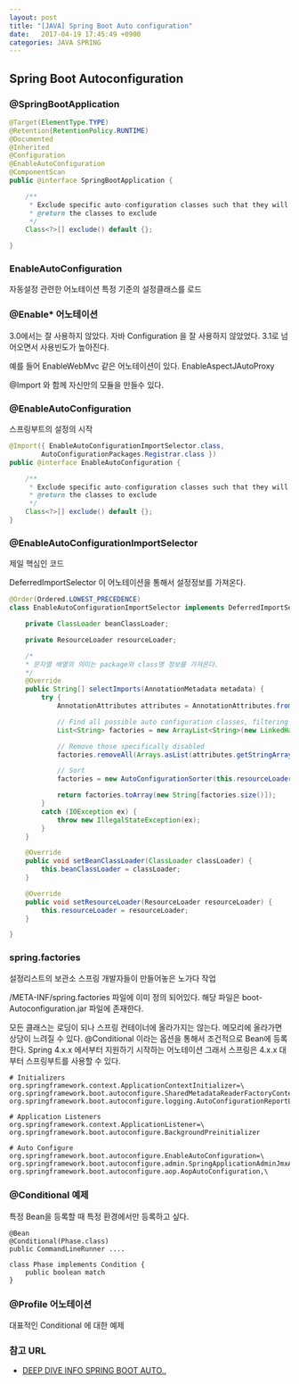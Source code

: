 ```yaml
---
layout: post
title: "[JAVA] Spring Boot Auto configuration"
date:   2017-04-19 17:45:49 +0900
categories: JAVA SPRING 
---
```


## Spring Boot Autoconfiguration

### @SpringBootApplication
~~~java
@Target(ElementType.TYPE)
@Retention(RetentionPolicy.RUNTIME)
@Documented
@Inherited
@Configuration
@EnableAutoConfiguration
@ComponentScan
public @interface SpringBootApplication {

	/**
	 * Exclude specific auto-configuration classes such that they will never be applied.
	 * @return the classes to exclude
	 */
	Class<?>[] exclude() default {};

}
~~~

### EnableAutoConfiguration
자동설정 관련한 어노테이션
특정 기준의 설정클래스를 로드

### @Enable* 어노테이션
3.0에서는 잘 사용하지 않았다.
자바 Configuration 을 잘 사용하지 않았었다.
3.1로 넘어오면서 사용빈도가 높아진다.

예를 들어 EnableWebMvc 같은 어노테이션이 있다.
EnableAspectJAutoProxy

@Import 와 함께 자신만의 모듈을 만들수 있다.

### @EnableAutoConfiguration

스프링부트의 설정의 시작

~~~java
@Import({ EnableAutoConfigurationImportSelector.class,
		AutoConfigurationPackages.Registrar.class })
public @interface EnableAutoConfiguration {

	/**
	 * Exclude specific auto-configuration classes such that they will never be applied.
	 * @return the classes to exclude
	 */
	Class<?>[] exclude() default {};
}
~~~

### @EnableAutoConfigurationImportSelector

제일 핵심인 코드

DeferredImportSelector 이 어노테이션을 통해서 설정정보를 가져온다.

~~~java
@Order(Ordered.LOWEST_PRECEDENCE)
class EnableAutoConfigurationImportSelector implements DeferredImportSelector, BeanClassLoaderAware, ResourceLoaderAware {

	private ClassLoader beanClassLoader;

	private ResourceLoader resourceLoader;

    /*
    * 문자열 배열의 의미는 package와 class명 정보를 가져온다.
    */
	@Override
	public String[] selectImports(AnnotationMetadata metadata) {
		try {
			AnnotationAttributes attributes = AnnotationAttributes.fromMap(metadata.getAnnotationAttributes(EnableAutoConfiguration.class.getName(), true));

			// Find all possible auto configuration classes, filtering duplicates
			List<String> factories = new ArrayList<String>(new LinkedHashSet<String>(SpringFactoriesLoader.loadFactoryNames(EnableAutoConfiguration.class, this.beanClassLoader)));

			// Remove those specifically disabled
			factories.removeAll(Arrays.asList(attributes.getStringArray("exclude")));

			// Sort
			factories = new AutoConfigurationSorter(this.resourceLoader).getInPriorityOrder(factories);

			return factories.toArray(new String[factories.size()]);
		}
		catch (IOException ex) {
			throw new IllegalStateException(ex);
		}
	}

	@Override
	public void setBeanClassLoader(ClassLoader classLoader) {
		this.beanClassLoader = classLoader;
	}

	@Override
	public void setResourceLoader(ResourceLoader resourceLoader) {
		this.resourceLoader = resourceLoader;
	}

}

~~~

### spring.factories
설정리스트의 보관소
스프링 개발자들이 만들어놓은 노가다 작업

/META-INF/spring.factories 파일에 이미 정의 되어있다.
해당 파일은 boot-Autoconfiguration.jar 파일에 존재한다.

모든 클래스는 로딩이 되나 스프링 컨테이너에 올라가지는 않는다.
메모리에 올라가면 상당이 느려질 수 있다.
@Conditional 이라는 옵션을 통해서 조건적으로 Bean에 등록한다.
Spring 4.x.x 에서부터 지원하기 시작하는 어노테이션
그래서 스프링은 4.x.x 대부터 스프링부트를 사용할 수 있다.

~~~
# Initializers
org.springframework.context.ApplicationContextInitializer=\
org.springframework.boot.autoconfigure.SharedMetadataReaderFactoryContextInitializer,\
org.springframework.boot.autoconfigure.logging.AutoConfigurationReportLoggingInitializer

# Application Listeners
org.springframework.context.ApplicationListener=\
org.springframework.boot.autoconfigure.BackgroundPreinitializer

# Auto Configure
org.springframework.boot.autoconfigure.EnableAutoConfiguration=\
org.springframework.boot.autoconfigure.admin.SpringApplicationAdminJmxAutoConfiguration,\
org.springframework.boot.autoconfigure.aop.AopAutoConfiguration,\
~~~

### @Conditional 예제
특정 Bean을 등록할 때 특정 환경에서만 등록하고 싶다.

~~~
@Bean
@Conditional(Phase.class)
public CommandLineRunner .... 

class Phase implements Condition {
    public boolean match
}

~~~

### @Profile 어노테이션
대표적인 Conditional 에 대한 예제

### 참고 URL

- [DEEP DIVE INFO SPRING BOOT AUTO..](https://www.youtube.com/watch?v=ssT24xB9UTc)